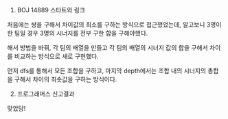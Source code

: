 1. BOJ 14889 스타트와 링크

처음에는 쌍을 구해서 차이값의 최소를 구하는 방식으로 접근했었는데, 알고보니 3명이 한 팀일 경우 3명의 시너지를 전부 구한 합을 구해야했다.

해서 방법을 바꿔, 각 팀의 배열을 만들고 각 팀의 배열의 시너지 값의 합을 구해서 차이를 비교하는 방식으로 새로 구현했다.

먼저 dfs를 통해서 모든 조합을 구하고, 마지막 depth에서는 조합 내의 시너지의 총합을 구해서 차이의 최솟값을 구하는 방식이다.

2. 프로그래머스 신고결과

맞았당!
